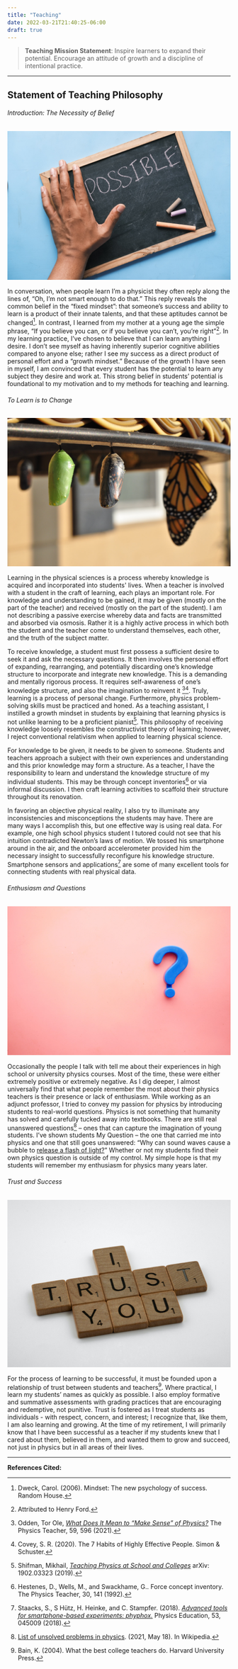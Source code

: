 ```yaml
---
title: "Teaching"
date: 2022-03-21T21:40:25-06:00
draft: true
---
```



> **Teaching Mission Statement**: Inspire learners to expand their potential. Encourage an attitude of growth and a discipline of intentional practice.
___

## Statement of Teaching Philosophy


###### Introduction: The Necessity of Belief

![(Im)Possible](/teaching/possible.jpg)

In conversation, when people learn I’m a physicist they often reply along the lines of, “Oh, I’m not smart enough to do that.” This reply reveals the common belief in the “fixed mindset”: that someone’s success and ability to learn is a product of their innate talents, and that these aptitudes cannot be changed[^Dweck]. In contrast, I learned from my mother at a young age the simple phrase, “If you believe you can, or if you believe you can’t, you’re right”[^Ford]. In my learning practice, I’ve chosen to believe that I can learn anything I desire. I don’t see myself as having inherently superior cognitive abilities compared to anyone else; rather I see my success as a direct product of personal effort and a “growth mindset.” Because of the growth I have seen in myself, I am convinced that every student has the potential to learn any subject they desire and work at. This strong belief in students’ potential is foundational to my motivation and to my methods for teaching and learning.

###### To Learn is to Change

![Chrysalis to Butterfly](/teaching/chrysalis.jpg)

Learning in the physical sciences is a process whereby knowledge is acquired and incorporated into students' lives. When a teacher is involved with a student in the craft of learning, each plays an important role. For knowledge and understanding to be gained, it may be given (mostly on the part of the teacher) and received (mostly on the part of the student). I am not describing a passive exercise whereby data and facts are transmitted and absorbed via osmosis. Rather it is a highly active process in which both the student and the teacher come to understand themselves, each other, and the truth of the subject matter. 

To receive knowledge, a student must first possess a sufficient desire to seek it and ask the necessary questions. It then involves the personal effort of expanding, rearranging, and potentially discarding one’s knowledge structure to incorporate and integrate new knowledge. This is a demanding and mentally rigorous process. It requires self-awareness of one’s knowledge structure, and also the imagination to reinvent it [^Odden][^Covey]. Truly, learning is a process of personal change. Furthermore, physics problem-solving skills must be practiced and honed. As a teaching assistant, I instilled a growth mindset in students by explaining that learning physics is not unlike learning to be a proficient pianist[^Shifman]. This philosophy of receiving knowledge loosely resembles the constructivist theory of learning; however, I reject conventional relativism when applied to learning physical science.

For knowledge to be given, it needs to be given to someone. Students and teachers approach a subject with their own experiences and understanding and this prior knowledge may form a structure. As a teacher, I have the responsibility to learn and understand the knowledge structure of my individual students. This may be through concept inventories[^Hestenes] or via informal discussion. I then craft learning activities to scaffold their structure throughout its renovation. 

In favoring an objective physical reality, I also try to illuminate any inconsistencies and misconceptions the students may have. There are many ways I accomplish this, but one effective way is using real data. For example, one high school physics student I tutored could not see that his intuition contradicted Newton’s laws of motion. We tossed his smartphone around in the air, and the onboard accelerometer provided him the necessary insight to successfully reconfigure his knowledge structure. Smartphone sensors and applications[^Staacks] are some of many excellent tools for connecting students with real physical data.


###### Enthusiasm and Questions

![Questions](/teaching/question.jpg)

Occasionally the people I talk with tell me about their experiences in high school or university physics courses. Most of the time, these were either extremely positive or extremely negative. As I dig deeper, I almost universally find that what people remember the most about their physics teachers is their presence or lack of enthusiasm. While working as an adjunct professor, I tried to convey my passion for physics by introducing students to real-world questions. Physics is not something that humanity has solved and carefully tucked away into textbooks. There are still real unanswered questions[^List] – ones that can capture the imagination of young students. I’ve shown students My Question – the one that carried me into physics and one that still goes unanswered: “Why can sound waves cause a bubble to [release a flash of light?](https://www.youtube.com/watch?v=rhiaFa9kaH4)” Whether or not my students find their own physics question is outside of my control. My simple hope is that my students will remember my enthusiasm for physics many years later.

###### Trust and Success

![Trust](/teaching/trust.jpg)

For the process of learning to be successful, it must be founded upon a relationship of trust between students and teachers[^Bain]. Where practical, I learn my students’ names as quickly as possible. I also employ formative and summative assessments with grading practices that are encouraging and redemptive, not punitive. Trust is fostered as I treat students as individuals - with respect, concern, and interest; I recognize that, like them, I am also learning and growing. At the time of my retirement, I will primarily know that I have been successful as a teacher if my students knew that I cared about them, believed in them, and wanted them to grow and succeed, not just in physics but in all areas of their lives. 

___

**References Cited:**
[^Bain]: Bain, K. (2004). What the best college teachers do. Harvard University Press.

[^Covey]: Covey, S. R. (2020). The 7 Habits of Highly Effective People. Simon & Schuster.

[^Dweck]: Dweck, Carol. (2006). Mindset: The new psychology of success. Random House.

[^Ford]: Attributed to Henry Ford.

[^Hestenes]: Hestenes, D., Wells, M., and Swackhame, G.. Force concept inventory. The Physics Teacher, 30, 141 (1992).

[^List]: [List of unsolved problems in physics](https://en.wikipedia.org/wiki/List_of_unsolved_problems_in_physics). (2021, May 18). In Wikipedia. 

[^Odden]: Odden, Tor Ole, [*What Does It Mean to “Make Sense” of Physics?*](https://aapt.scitation.org/doi/abs/10.1119/5.0024095?journalCode=pte) The Physics Teacher, 59, 596 (2021).

[^Shifman]: Shifman, Mikhail, [*Teaching Physics at School and Colleges*](https://arxiv.org/abs/1902.03323) arXiv: 1902.03323 (2019).

[^Staacks]: Staacks, S., S Hütz, H. Heinke, and C. Stampfer. (2018). [*Advanced tools for smartphone-based experiments: phyphox.*](https://iopscience.iop.org/article/10.1088/1361-6552/aac05e/meta) Physics Education, 53, 045009 (2018).
